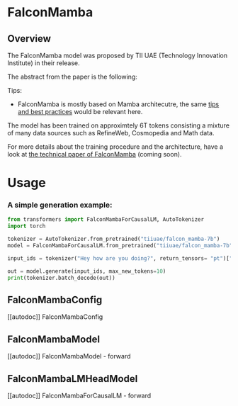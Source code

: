 <!--Copyright 2024 The HuggingFace Team. All rights reserved.

Licensed under the Apache License, Version 2.0 (the "License"); you may not use this file except in compliance with
the License. You may obtain a copy of the License at

http://www.apache.org/licenses/LICENSE-2.0

Unless required by applicable law or agreed to in writing, software distributed under the License is distributed on
an "AS IS" BASIS, WITHOUT WARRANTIES OR CONDITIONS OF ANY KIND, either express or implied. See the License for the
specific language governing permissions and limitations under the License.

⚠️ Note that this file is in Markdown but contain specific syntax for our doc-builder (similar to MDX) that may not be
rendered properly in your Markdown viewer.

-->

# FalconMamba

## Overview

The FalconMamba model was proposed by TII UAE (Technology Innovation Institute) in their release.

The abstract from the paper is the following:

*<INSERT PAPER ABSTRACT HERE>*

Tips:

- FalconMamba is mostly based on Mamba architecutre, the same [tips and best practices](./mamba) would be relevant here.

The model has been trained on approximtely 6T tokens consisting a mixture of many data sources such as RefineWeb, Cosmopedia and Math data.

For more details about the training procedure and the architecture, have a look at [the technical paper of FalconMamba]() (coming soon).

# Usage

### A simple generation example: 

```python 
from transformers import FalconMambaForCausalLM, AutoTokenizer
import torch

tokenizer = AutoTokenizer.from_pretrained("tiiuae/falcon_mamba-7b")
model = FalconMambaForCausalLM.from_pretrained("tiiuae/falcon_mamba-7b")

input_ids = tokenizer("Hey how are you doing?", return_tensors= "pt")["input_ids"]

out = model.generate(input_ids, max_new_tokens=10)
print(tokenizer.batch_decode(out))
```


## FalconMambaConfig

[[autodoc]] FalconMambaConfig

## FalconMambaModel

[[autodoc]] FalconMambaModel
    - forward

## FalconMambaLMHeadModel

[[autodoc]] FalconMambaForCausalLM
    - forward
